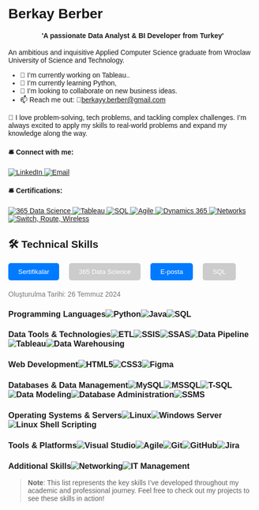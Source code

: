# Berkay Berber
<div align="center">
<h4> 'A passionate Data Analyst & BI Developer from Turkey' </h4>
</div>

An ambitious and inquisitive Applied Computer Science graduate from Wroclaw University of Science and Technology.

- 🔭 I’m currently working on Tableau..
- 🌱 I’m currently learning Python, 
- 👯 I’m looking to collaborate on new business ideas.
- 📫 Reach me out: 📧berkayy.berber@gmail.com

🚀 I love problem-solving, tech problems, and tackling complex challenges. I’m always excited to apply my skills to real-world problems and expand my knowledge along the way. 

<h4 id="connect-with-me">🛎️ Connect with me:</h4> 
<p align="left">
<a href="https://www.linkedin.com/in/berkay-berber-557b681a4/" target="_blank">
   <img src="https://img.shields.io/badge/LinkedIn-0077B5?style=for-the-badge&logo=linkedin&logoColor=white" alt="LinkedIn">
</a>
<a href="mailto:berkayy.berber@gmail.com" target="_blank">
   <img src="https://img.shields.io/badge/Email-D14836?style=for-the-badge&logo=gmail&logoColor=white" alt="Email">
</a>
</p>

<h4 id="certifications">🛎️ Certifications:</h4>
<p align="left">
<a href="https://learn.365datascience.com/c/a4b45b6bf0/" target="_blank">
   <img src="https://img.shields.io/badge/365%20Data%20Science-black?style=for-the-badge&logo=readme&logoColor=white" alt="365 Data Science">
</a>
<a href="https://www.udemy.com/certificate/UC-785d78ad-e1b6-4d34-ad95-1ad44526f466/" target="_blank">
   <img src="https://img.shields.io/badge/Tableau-E97627?style=for-the-badge&logo=tableau&logoColor=white" alt="Tableau">
</a>
<a href="https://www.udemy.com/certificate/UC-9ce598b8-dc5f-4e08-986e-98cdd730d843/" target="_blank">
   <img src="https://img.shields.io/badge/SQL-4479A1?style=for-the-badge&logo=mysql&logoColor=white" alt="SQL">
</a>
<a href="https://www.udemy.com/certificate/UC-27d332ab-9198-4727-ab7e-0f8a72ce7928/" target="_blank">
   <img src="https://img.shields.io/badge/Agile-239120?style=for-the-badge&logo=agile&logoColor=white" alt="Agile">
</a>
<a href="https://www.udemy.com/certificate/UC-30fc788e-b81d-4e3f-8976-03618c110c34/" target="_blank">
   <img src="https://img.shields.io/badge/Dynamics%20365-0078D4?style=for-the-badge&logo=microsoft-dynamics&logoColor=white" alt="Dynamics 365">
</a>
<a href="https://www.netacad.com/certificates?issuanceId=4f66d9e3-09d2-4699-9728-11cfb0f1abd3" target="_blank">
   <img src="https://img.shields.io/badge/Networking-4b8bbe?style=for-the-badge" alt="Networks">
</a>
<a href="https://www.netacad.com/certificates?issuanceId=4c1f1110-80a8-42e7-89e9-b04f7717c199" target="_blank">
   <img src="https://img.shields.io/badge/Switch%2C%20Route%2C%20Wireless-4b8bbe?style=for-the-badge" alt="Switch, Route, Wireless">
</a>
</p>

## 🛠️ Technical Skills

<div class="buttons">
  <button class="clickable"><a href="#certifications">Sertifikalar</a></button>
  <button class="non-clickable">365 Data Science</button>
  <button class="clickable"><a href="mailto:berkayy.berber@gmail.com">E-posta</a></button>
  <button class="non-clickable">SQL</button>
</div>
<div class="date">
  Oluşturulma Tarihi: 26 Temmuz 2024
</div>

### Programming Languages![Python](https://img.shields.io/badge/Python-3776AB?style=for-the-badge&logo=python&logoColor=white)![Java](https://img.shields.io/badge/Java-007396?style=for-the-badge&logo=java&logoColor=white)![SQL](https://img.shields.io/badge/SQL-4479A1?style=for-the-badge&logo=mysql&logoColor=white)

### Data Tools & Technologies![ETL](https://img.shields.io/badge/ETL-4b8bbe?style=for-the-badge)![SSIS](https://img.shields.io/badge/SSIS-CC2927?style=for-the-badge&logo=microsoft-sql-server&logoColor=white)![SSAS](https://img.shields.io/badge/SSAS-CC2927?style=for-the-badge&logo=microsoft-sql-server&logoColor=white)![Data Pipeline](https://img.shields.io/badge/Data%20Pipeline-4b8bbe?style=for-the-badge)![Tableau](https://img.shields.io/badge/Tableau-E97627?style=for-the-badge&logo=tableau&logoColor=white)![Data Warehousing](https://img.shields.io/badge/Data%20Warehousing-4b8bbe?style=for-the-badge)

### Web Development![HTML5](https://img.shields.io/badge/HTML5-E34F26?style=for-the-badge&logo=html5&logoColor=white)![CSS3](https://img.shields.io/badge/CSS3-1572B6?style=for-the-badge&logo=css3&logoColor=white)![Figma](https://img.shields.io/badge/Figma-F24E1E?style=for-the-badge&logo=figma&logoColor=white)

### Databases & Data Management![MySQL](https://img.shields.io/badge/MySQL-4479A1?style=for-the-badge&logo=mysql&logoColor=white)![MSSQL](https://img.shields.io/badge/MSSQL-CC2927?style=for-the-badge&logo=microsoft-sql-server&logoColor=white)![T-SQL](https://img.shields.io/badge/T--SQL-CC2927?style=for-the-badge&logo=microsoft-sql-server&logoColor=white)![Data Modeling](https://img.shields.io/badge/Data%20Modeling-4b8bbe?style=for-the-badge)![Database Administration](https://img.shields.io/badge/Database%20Administration-4b8bbe?style=for-the-badge)![SSMS](https://img.shields.io/badge/SSMS-CC2927?style=for-the-badge&logo=microsoft-sql-server&logoColor=white)

### Operating Systems & Servers![Linux](https://img.shields.io/badge/Linux-FCC624?style=for-the-badge&logo=linux&logoColor=black)![Windows Server](https://img.shields.io/badge/Windows%20Server-0078D6?style=for-the-badge&logo=windows&logoColor=white)![Linux Shell Scripting](https://img.shields.io/badge/Linux%20Shell%20Scripting-4b8bbe?style=for-the-badge)

### Tools & Platforms![Visual Studio](https://img.shields.io/badge/Visual%20Studio-5C2D91?style=for-the-badge&logo=visual-studio&logoColor=white)![Agile](https://img.shields.io/badge/Agile-239120?style=for-the-badge)![Git](https://img.shields.io/badge/Git-F05032?style=for-the-badge&logo=git&logoColor=white)![GitHub](https://img.shields.io/badge/GitHub-181717?style=for-the-badge&logo=github&logoColor=white)![Jira](https://img.shields.io/badge/Jira-0052CC?style=for-the-badge&logo=jira&logoColor=white)

### Additional Skills![Networking](https://img.shields.io/badge/Networking-4b8bbe?style=for-the-badge)![IT Management](https://img.shields.io/badge/IT%20Management-4b8bbe?style=for-the-badge)

> **Note**: This list represents the key skills I’ve developed throughout my academic and professional journey. Feel free to check out my projects to see these skills in action!

<style>
body {
  font-family: sans-serif;
}.container {
  display: flex;
  flex-direction: column;
  align-items: center;
  margin-top: 50px;
}.buttons {
  display: flex;
  gap: 20px;
}.clickable {
  background-color: #007bff;
  color: white;
  padding: 10px 20px;
  border: none;
  border-radius: 5px;
  cursor: pointer;
}.clickable a {
  color: white;
  text-decoration: none; 
}.non-clickable {
  background-color: #cccccc;
  color: white;
  padding: 10px 20px;
  border: none;
  border-radius: 5px;
  cursor: default;
}.clickable:hover {
  background-color: #0056b3;
}.date {
  margin-top: 20px;
  font-size: 14px;
  color: #777;
}
</style>
